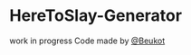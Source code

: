 ﻿# HereToSlay-Generator
work in progress
Code made by <a href="https://github.com/Beukot">@Beukot</a>
